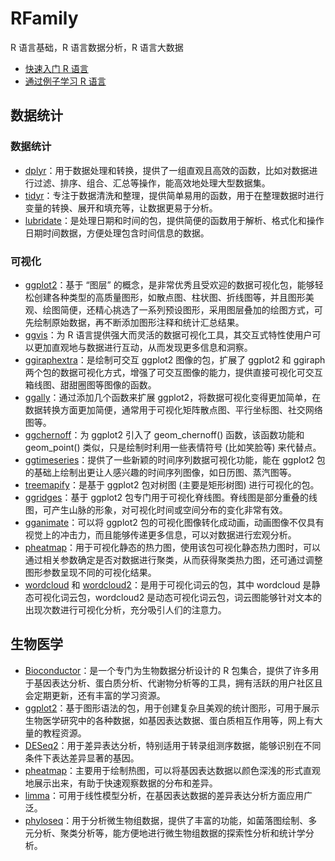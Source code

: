 <!--
 * @Author: shgopher shgopher@gmail.com
 * @Date: 2024-08-18 11:40:13
 * @LastEditors: shgopher shgopher@gmail.com
 * @LastEditTime: 2024-08-25 09:25:48
 * @FilePath: /RFamily/README.md
 * @Description: 
 * 
 * Copyright (c) 2024 by shgopher, All Rights Reserved. 
-->
# RFamily
R 语言基础，R 语言数据分析，R 语言大数据

- [快速入门 R 语言](./helloR.md)
- [通过例子学习 R 语言](./learn-r-by-examples.r)
## 数据统计
### 数据统计
- [dplyr](./data/dplyr/README.md)：用于数据处理和转换，提供了一组直观且高效的函数，比如对数据进行过滤、排序、组合、汇总等操作，能高效地处理大型数据集。
- [tidyr](./data/tidyr/README.md)：专注于数据清洗和整理，提供简单易用的函数，用于在整理数据时进行变量的转换、展开和填充等，让数据更易于分析。
- [lubridate](./data/lubridate/README.md)：是处理日期和时间的包，提供简便的函数用于解析、格式化和操作日期时间数据，方便处理包含时间信息的数据。
### 可视化
- [ggplot2](./image/ggplot2/README.md)：基于 “图层” 的概念，是非常优秀且受欢迎的数据可视化包，能够轻松创建各种类型的高质量图形，如散点图、柱状图、折线图等，并且图形美观、绘图简便，还精心挑选了一系列预设图形，采用图层叠加的绘图方式，可先绘制原始数据，再不断添加图形注释和统计汇总结果。
- [ggvis](./image/ggvis/README.md)：为 R 语言提供强大而灵活的数据可视化工具，其交互式特性使用户可以更加直观地与数据进行互动，从而发现更多信息和洞察。
- [ggiraphextra](./image/ggiraphextra/README.md)：是绘制可交互 ggplot2 图像的包，扩展了 ggplot2 和 ggiraph 两个包的数据可视化方式，增强了可交互图像的能力，提供直接可视化可交互箱线图、甜甜圈图等图像的函数。
- [ggally](./image/ggally/README.md)：通过添加几个函数来扩展 ggplot2，将数据可视化变得更加简单，在数据转换方面更加简便，通常用于可视化矩阵散点图、平行坐标图、社交网络图等。
- [ggchernoff](./image/ggchernoff/README.md)：为 ggplot2 引入了 geom_chernoff() 函数，该函数功能和 geom_point() 类似，只是绘制时利用一些表情符号 (比如笑脸等) 来代替点。
- [ggtimeseries](./image/ggtimeseries/README.md)：提供了一些新颖的时间序列数据可视化功能，能在 ggplot2 包的基础上绘制出更让人感兴趣的时间序列图像，如日历图、蒸汽图等。
- [treemapify](./image/treemapify/README.md)：是基于 ggplot2 包对树图 (主要是矩形树图) 进行可视化的包。
- [ggridges](./image/ggridges/README.md)：基于 ggplot2 包专门用于可视化脊线图。脊线图是部分重叠的线图，可产生山脉的形象，对可视化时间或空间分布的变化非常有效。
- [gganimate](./image/gganimate/README.md)：可以将 ggplot2 包的可视化图像转化成动画，动画图像不仅具有视觉上的冲击力，而且能够传递更多信息，可以对数据进行宏观分析。
- [pheatmap](./image/pheatmap/README.md)：用于可视化静态的热力图，使用该包可视化静态热力图时，可以通过相关参数确定是否对数据进行聚类，从而获得聚类热力图，还可通过调整图形参数呈现不同的可视化结果。
- [wordcloud](./image/wordcloud/README.md) 和 [wordcloud2](./image/wordcloud2/README.md)：是用于可视化词云的包，其中 wordcloud 是静态可视化词云包，wordcloud2 是动态可视化词云包，词云图能够针对文本的出现次数进行可视化分析，充分吸引人们的注意力。
## 生物医学
- [Bioconductor](./bio/bioconductor/README.md)：是一个专门为生物数据分析设计的 R 包集合，提供了许多用于基因表达分析、蛋白质分析、代谢物分析等的工具，拥有活跃的用户社区且会定期更新，还有丰富的学习资源。
- [ggplot2](./bio/ggplot2/README.md)：基于图形语法的包，用于创建复杂且美观的统计图形，可用于展示生物医学研究中的各种数据，如基因表达数据、蛋白质相互作用等，网上有大量的教程资源。
- [DESeq2](./bio/deseq2/README.md)：用于差异表达分析，特别适用于转录组测序数据，能够识别在不同条件下表达差异显著的基因。
- [pheatmap](./bio/pheatmap/README.md)：主要用于绘制热图，可以将基因表达数据以颜色深浅的形式直观地展示出来，有助于快速观察数据的分布和差异。
- [limma](./bio/limma/README.md)：可用于线性模型分析，在基因表达数据的差异表达分析方面应用广泛。
- [phyloseq](./bio/phyloseq/README.md)：用于分析微生物组数据，提供了丰富的功能，如菌落图绘制、多元分析、聚类分析等，能方便地进行微生物组数据的探索性分析和统计学分析。

